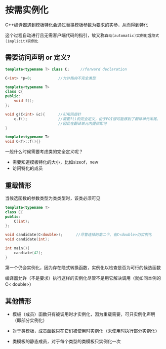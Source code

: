 # 按需实例化

C++编译器遇到模板特化会通过替换模板参数为要求的实参，从而得到特化

这个过程自动进行且无需客户端代码的指引，故又称`自动(automatic)实例化`或`隐式(implicit)实例化`

## 需要访问声明 or 定义?

```cpp
template<typename T> class C;     //forward declaration

C<int> *p=0;			//允许指向不完全类型

template<typename T>
class C{
public:
    void f();			
};

void g(C<int> &c){		//引用同指针
    c.f();				//需要f()的完全定义，由于POI很可能移到了翻译单元末尾，
    					//因此在翻译单元内提供即可
}

template<typename T>
void C<T>::f(){}
```

一般什么时候需要考虑类的完全定义呢？

* 需要知道模板特化的大小，比如sizeof，new
* 访问特化的成员

## 重载情形

当候选函数的参数类型为类类型时，该类必须可见

```cpp
template<typename T>
class C{
public:
    C(int);
};

void candidate(C<double>);		//尽管选择的第二个，但C<double>仍实例化
void candidate(int);

int main(){
    candiate(42);
}
```

第一个仍会实例化，因为存在隐式转换函数，实例化以检查是否为可行的候选函数

编译器允许（不是要求）执行这样的实例化尽管不是用它解决调用（就如同本例的C< double>）

## 其他情形

* 模板（成员）函数只有被调用时才实例化，因为重载需要，可只实例化声明（即部分实例化）
* 对于类模板，成员函数只在它们被使用时实例化（未使用时执行部分实例化）

* 类模板的静态成员，对于每个类型的类模板只实例化一次